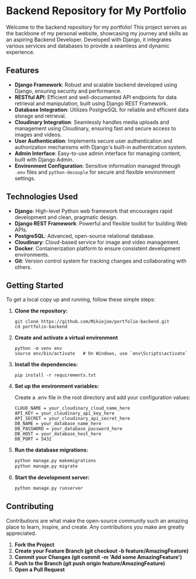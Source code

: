 # Backend Repository for My Portfolio

Welcome to the backend repository for my portfolio! This project serves as the backbone of my personal website, showcasing my journey and skills as an aspiring Backend Developer. Developed with Django, it integrates various services and databases to provide a seamless and dynamic experience.

## Features

- **Django Framework**: Robust and scalable backend developed using Django, ensuring security and performance.
- **RESTful API**: Efficient and well-documented API endpoints for data retrieval and manipulation, built using Django REST Framework.
- **Database Integration**: Utilizes PostgreSQL for reliable and efficient data storage and retrieval.
- **Cloudinary Integration**: Seamlessly handles media uploads and management using Cloudinary, ensuring fast and secure access to images and videos.
- **User Authentication**: Implements secure user authentication and authorization mechanisms with Django's built-in authentication system.
- **Admin Interface**: Easy-to-use admin interface for managing content, built with Django Admin.
- **Environment Configuration**: Sensitive information managed through `.env` files and `python-decouple` for secure and flexible environment settings.

## Technologies Used

- **Django**: High-level Python web framework that encourages rapid development and clean, pragmatic design.
- **Django REST Framework**: Powerful and flexible toolkit for building Web APIs.
- **PostgreSQL**: Advanced, open-source relational database.
- **Cloudinary**: Cloud-based service for image and video management.
- **Docker**: Containerization platform to ensure consistent development environments.
- **Git**: Version control system for tracking changes and collaborating with others.

## Getting Started

To get a local copy up and running, follow these simple steps:

1. **Clone the repository:**
   ```
   git clone https://github.com/Mikiejoe/portfolio-backend.git
   cd portfolio-backend
   ```
2. **Create and activate a virtual environment**
   ```
   python -m venv env
   source env/bin/activate   # On Windows, use `env\Scripts\activate`
   ```
3. **Install the dependencies:**
   ```
   pip install -r requirements.txt
   ```
4. **Set up the environment variables:**

   Create a .env file in the root directory and add your configuration values:
   
     ```
     CLOUD_NAME = your_cloudinary_cloud_name_here
     API_KEY = your_cloudinary_api_key_here
     API_SECRET = your_cloudinary_api_secret_here
     DB_NAME = your_database_name_here
     DB_PASSWORD = your_database_password_here
     DB_HOST = your_database_host_here
     DB_PORT = 5432
     ```

5. **Run the database migrations:**
   ```bash
   python manage.py makemigrations
   python manage.py migrate

6. **Start the development server:**
   ```bash
   python manage.py runserver


## Contributing
Contributions are what make the open-source community such an amazing place to learn, inspire, and create. Any contributions you make are greatly appreciated.

1. **Fork the Project**
2. **Create your Feature Branch (git checkout -b feature/AmazingFeature)**
3. **Commit your Changes (git commit -m 'Add some AmazingFeature')**
4. **Push to the Branch (git push origin feature/AmazingFeature)**
5. **Open a Pull Request**

